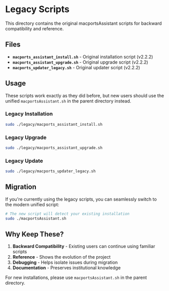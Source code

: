 # Legacy Scripts

This directory contains the original macportsAssistant scripts for backward compatibility and reference.

## Files

- **`macports_assistant_install.sh`** - Original installation script (v2.2.2)
- **`macports_assistant_upgrade.sh`** - Original upgrade script (v2.2.2)  
- **`macports_updater_legacy.sh`** - Original updater script (v2.2.2)

## Usage

These scripts work exactly as they did before, but new users should use the unified `macportsAssistant.sh` in the parent directory instead.

### Legacy Installation
```bash
sudo ./legacy/macports_assistant_install.sh
```

### Legacy Upgrade
```bash
sudo ./legacy/macports_assistant_upgrade.sh
```

### Legacy Update
```bash
sudo ./legacy/macports_updater_legacy.sh
```

## Migration

If you're currently using the legacy scripts, you can seamlessly switch to the modern unified script:

```bash
# The new script will detect your existing installation
sudo ./macportsAssistant.sh
```

## Why Keep These?

1. **Backward Compatibility** - Existing users can continue using familiar scripts
2. **Reference** - Shows the evolution of the project
3. **Debugging** - Helps isolate issues during migration
4. **Documentation** - Preserves institutional knowledge

For new installations, please use `macportsAssistant.sh` in the parent directory.
